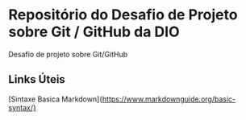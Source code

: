 # Repositório do Desafio de Projeto sobre Git / GitHub da DIO
Desafio de projeto sobre Git/GitHub

## Links Úteis
[Sintaxe Basica Markdown]{https://www.markdownguide.org/basic-syntax/}

